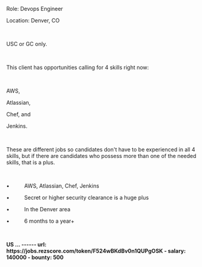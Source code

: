 <p>Role: Devops Engineer</p><p>Location: Denver, CO</p><p>&nbsp;</p><p>USC or GC only.</p><p>&nbsp;</p><p>This client has opportunities calling for 4 skills right now:</p><p>&nbsp;</p><p>AWS,</p><p>Atlassian,</p><p>Chef, and</p><p>Jenkins.</p><p>&nbsp;</p><p>These are different jobs so candidates don't have to be experienced in all 4 skills, but if there are candidates who possess more than one of the needed skills, that is a plus.</p><p>&nbsp;</p><p>•&nbsp;&nbsp;&nbsp;&nbsp;&nbsp;&nbsp;&nbsp;&nbsp;&nbsp;&nbsp;AWS, Atlassian, Chef, Jenkins</p><p>•&nbsp;&nbsp;&nbsp;&nbsp;&nbsp;&nbsp;&nbsp;&nbsp;&nbsp;&nbsp;Secret or higher security clearance is a huge plus</p><p>•&nbsp;&nbsp;&nbsp;&nbsp;&nbsp;&nbsp;&nbsp;&nbsp;&nbsp;&nbsp;In the Denver area</p><p>•&nbsp;&nbsp;&nbsp;&nbsp;&nbsp;&nbsp;&nbsp;&nbsp;&nbsp;&nbsp;6 months to a year+</p><p>&nbsp;</p><p><strong>US ...
------
url: https://jobs.rezscore.com/token/F524wBKdBv0n1QUPgOSK
- salary: 140000
- bounty: 500
